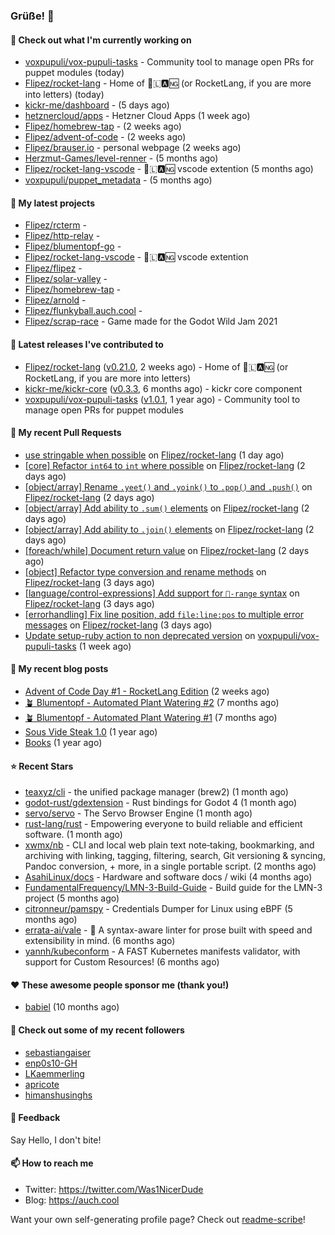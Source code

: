 ### Grüße! 👋

#### 👷 Check out what I'm currently working on

- [voxpupuli/vox-pupuli-tasks](https://github.com/voxpupuli/vox-pupuli-tasks) - Community tool to manage open PRs for puppet modules (today)
- [Flipez/rocket-lang](https://github.com/Flipez/rocket-lang) - Home of 🚀🇱🅰🆖 (or RocketLang, if you are more into letters) (today)
- [kickr-me/dashboard](https://github.com/kickr-me/dashboard) -  (5 days ago)
- [hetznercloud/apps](https://github.com/hetznercloud/apps) - Hetzner Cloud Apps (1 week ago)
- [Flipez/homebrew-tap](https://github.com/Flipez/homebrew-tap) -  (2 weeks ago)
- [Flipez/advent-of-code](https://github.com/Flipez/advent-of-code) -  (2 weeks ago)
- [Flipez/brauser.io](https://github.com/Flipez/brauser.io) - personal webpage (2 weeks ago)
- [Herzmut-Games/level-renner](https://github.com/Herzmut-Games/level-renner) -  (5 months ago)
- [Flipez/rocket-lang-vscode](https://github.com/Flipez/rocket-lang-vscode) - 🚀🇱🅰🆖 vscode extention (5 months ago)
- [voxpupuli/puppet_metadata](https://github.com/voxpupuli/puppet_metadata) -  (5 months ago)

#### 🌱 My latest projects

- [Flipez/rcterm](https://github.com/Flipez/rcterm) - 
- [Flipez/http-relay](https://github.com/Flipez/http-relay) - 
- [Flipez/blumentopf-go](https://github.com/Flipez/blumentopf-go) - 
- [Flipez/rocket-lang-vscode](https://github.com/Flipez/rocket-lang-vscode) - 🚀🇱🅰🆖 vscode extention
- [Flipez/flipez](https://github.com/Flipez/flipez) - 
- [Flipez/solar-valley](https://github.com/Flipez/solar-valley) - 
- [Flipez/homebrew-tap](https://github.com/Flipez/homebrew-tap) - 
- [Flipez/arnold](https://github.com/Flipez/arnold) - 
- [Flipez/flunkyball.auch.cool](https://github.com/Flipez/flunkyball.auch.cool) - 
- [Flipez/scrap-race](https://github.com/Flipez/scrap-race) - Game made for the Godot Wild Jam 2021


#### 🔭 Latest releases I've contributed to

- [Flipez/rocket-lang](https://github.com/Flipez/rocket-lang) ([v0.21.0](https://github.com/Flipez/rocket-lang/releases/tag/v0.21.0), 2 weeks ago) - Home of 🚀🇱🅰🆖 (or RocketLang, if you are more into letters)
- [kickr-me/kickr-core](https://github.com/kickr-me/kickr-core) ([v0.3.3](https://github.com/kickr-me/kickr-core/releases/tag/v0.3.3), 6 months ago) - kickr core component
- [voxpupuli/vox-pupuli-tasks](https://github.com/voxpupuli/vox-pupuli-tasks) ([v1.0.1](https://github.com/voxpupuli/vox-pupuli-tasks/releases/tag/v1.0.1), 1 year ago) - Community tool to manage open PRs for puppet modules

#### 🔨 My recent Pull Requests

- [use stringable when possible](https://github.com/Flipez/rocket-lang/pull/181) on [Flipez/rocket-lang](https://github.com/Flipez/rocket-lang) (1 day ago)
- [[core] Refactor `int64` to `int` where possible](https://github.com/Flipez/rocket-lang/pull/180) on [Flipez/rocket-lang](https://github.com/Flipez/rocket-lang) (2 days ago)
- [[object/array] Rename `.yeet()` and `.yoink()` to `.pop()` and `.push()`](https://github.com/Flipez/rocket-lang/pull/179) on [Flipez/rocket-lang](https://github.com/Flipez/rocket-lang) (2 days ago)
- [[object/array] Add ability to `.sum()` elements](https://github.com/Flipez/rocket-lang/pull/178) on [Flipez/rocket-lang](https://github.com/Flipez/rocket-lang) (2 days ago)
- [[object/array] Add ability to `.join()` elements](https://github.com/Flipez/rocket-lang/pull/177) on [Flipez/rocket-lang](https://github.com/Flipez/rocket-lang) (2 days ago)
- [[foreach/while] Document return value](https://github.com/Flipez/rocket-lang/pull/176) on [Flipez/rocket-lang](https://github.com/Flipez/rocket-lang) (2 days ago)
- [[object] Refactor type conversion and rename methods](https://github.com/Flipez/rocket-lang/pull/175) on [Flipez/rocket-lang](https://github.com/Flipez/rocket-lang) (3 days ago)
- [[language/control-expressions] Add support for `🚀-range`  syntax](https://github.com/Flipez/rocket-lang/pull/174) on [Flipez/rocket-lang](https://github.com/Flipez/rocket-lang) (3 days ago)
- [[errorhandling] Fix line position, add `file:line:pos` to multiple error messages](https://github.com/Flipez/rocket-lang/pull/173) on [Flipez/rocket-lang](https://github.com/Flipez/rocket-lang) (3 days ago)
- [Update setup-ruby action to non deprecated version](https://github.com/voxpupuli/vox-pupuli-tasks/pull/580) on [voxpupuli/vox-pupuli-tasks](https://github.com/voxpupuli/vox-pupuli-tasks) (1 week ago)

#### 📜 My recent blog posts

- [Advent of Code Day #1 - RocketLang Edition](https://auch.cool/posts/2022/aoc-day-1/) (2 weeks ago)
- [🪴 Blumentopf - Automated Plant Watering #2](https://auch.cool/posts/2022/blumentopf-2/) (7 months ago)
- [🪴 Blumentopf - Automated Plant Watering #1](https://auch.cool/posts/2022/blumentopf-1/) (7 months ago)
- [Sous Vide Steak 1.0](https://auch.cool/posts/2021/sous-vide/sous-vide-steak-1.0/) (1 year ago)
- [Books](https://auch.cool/books/) (1 year ago)

#### ⭐ Recent Stars

- [teaxyz/cli](https://github.com/teaxyz/cli) - the unified package manager (brew2) (1 month ago)
- [godot-rust/gdextension](https://github.com/godot-rust/gdextension) - Rust bindings for Godot 4 (1 month ago)
- [servo/servo](https://github.com/servo/servo) - The Servo Browser Engine (1 month ago)
- [rust-lang/rust](https://github.com/rust-lang/rust) - Empowering everyone to build reliable and efficient software. (1 month ago)
- [xwmx/nb](https://github.com/xwmx/nb) - CLI and local web plain text note‑taking, bookmarking, and archiving with linking, tagging, filtering, search, Git versioning &amp; syncing, Pandoc conversion, &#43; more, in a single portable script. (2 months ago)
- [AsahiLinux/docs](https://github.com/AsahiLinux/docs) - Hardware and software docs / wiki (4 months ago)
- [FundamentalFrequency/LMN-3-Build-Guide](https://github.com/FundamentalFrequency/LMN-3-Build-Guide) - Build guide for the LMN-3 project (5 months ago)
- [citronneur/pamspy](https://github.com/citronneur/pamspy) - Credentials Dumper for Linux using eBPF (5 months ago)
- [errata-ai/vale](https://github.com/errata-ai/vale) - :pencil: A syntax-aware linter for prose built with speed and extensibility in mind. (6 months ago)
- [yannh/kubeconform](https://github.com/yannh/kubeconform) - A FAST Kubernetes manifests validator, with support for Custom Resources! (6 months ago)

#### ❤️ These awesome people sponsor me (thank you!)

- [babiel](https://github.com/babiel) (10 months ago)

#### 👯 Check out some of my recent followers

- [sebastiangaiser](https://github.com/sebastiangaiser)
- [enp0s10-GH](https://github.com/enp0s10-GH)
- [LKaemmerling](https://github.com/LKaemmerling)
- [apricote](https://github.com/apricote)
- [himanshusinghs](https://github.com/himanshusinghs)

#### 💬 Feedback

Say Hello, I don't bite!

#### 📫 How to reach me

- Twitter: https://twitter.com/Was1NicerDude
- Blog: https://auch.cool

Want your own self-generating profile page? Check out [readme-scribe](https://github.com/muesli/readme-scribe)!
